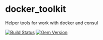 # docker_toolkit
Helper tools for work with docker and consul

[![Build Status](https://travis-ci.com/RnD-Soft/docker_toolkit.svg?branch=master)](https://travis-ci.com/RnD-Soft/docker_toolkit) [![Gem Version](https://badge.fury.io/rb/docker_toolkit.svg)](https://badge.fury.io/rb/docker_toolkit)
